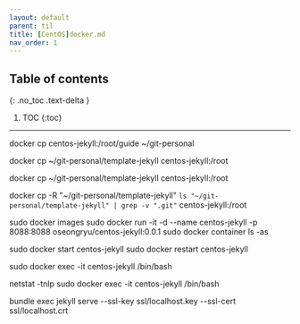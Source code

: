 ---layout: defaultparent: tiltitle: [CentOS]docker.mdnav_order: 1---## Table of contents{: .no_toc .text-delta }1. TOC{:toc}---docker cp centos-jekyll:/root/guide ~/git-personal

docker cp ~/git-personal/template-jekyll centos-jekyll:/root

docker cp ~/git-personal/template-jekyll centos-jekyll:/root

docker cp -R "~/git-personal/template-jekyll" `ls "~/git-personal/template-jekyll" | grep -v ".git"` centos-jekyll:/root


sudo docker images
sudo docker run -it -d --name centos-jekyll -p 8088:8088 oseongryu/centos-jekyll:0.0.1
sudo docker container ls -as

sudo docker start centos-jekyll
sudo docker restart centos-jekyll

sudo docker exec -it centos-jekyll /bin/bash


netstat -tnlp
sudo docker exec -it centos-jekyll /bin/bash


bundle exec jekyll serve --ssl-key ssl/localhost.key --ssl-cert ssl/localhost.crt